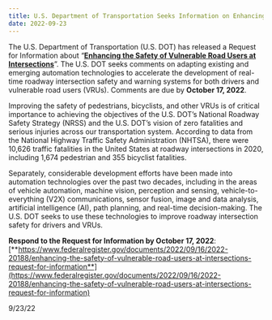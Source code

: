 ```yaml
---
title: U.S. Department of Transportation Seeks Information on Enhancing Intersection Safety for Vulnerable Road Users
date: 2022-09-23
---
```


The U.S. Department of Transportation (U.S. DOT) has released a Request for Information about “[**Enhancing the Safety of Vulnerable Road Users at Intersections**](https://www.federalregister.gov/documents/2022/09/16/2022-20188/enhancing-the-safety-of-vulnerable-road-users-at-intersections-request-for-information)”. The U.S. DOT seeks comments on adapting existing and emerging automation technologies to accelerate the development of real-time roadway intersection safety and warning systems for both drivers and vulnerable road users (VRUs). Comments are due by **October 17, 2022**.

Improving the safety of pedestrians, bicyclists, and other VRUs is of critical importance to achieving the objectives of the U.S. DOT’s National Roadway Safety Strategy (NRSS) and the U.S. DOT’s vision of zero fatalities and serious injuries across our transportation system. According to data from the National Highway Traffic Safety Administration (NHTSA), there were 10,626 traffic fatalities in the United States at roadway intersections in 2020, including 1,674 pedestrian and 355 bicyclist fatalities.

Separately, considerable development efforts have been made into automation technologies over the past two decades, including in the areas of vehicle automation, machine vision, perception and sensing, vehicle-to-everything (V2X) communications, sensor fusion, image and data analysis, artificial intelligence (AI), path planning, and real-time decision-making. The U.S. DOT seeks to use these technologies to improve roadway intersection safety for drivers and VRUs.

**Respond to the Request for Information by October 17, 2022**: [**https://www.federalregister.gov/documents/2022/09/16/2022-20188/enhancing-the-safety-of-vulnerable-road-users-at-intersections-request-for-information**](https://www.federalregister.gov/documents/2022/09/16/2022-20188/enhancing-the-safety-of-vulnerable-road-users-at-intersections-request-for-information)

9/23/22
